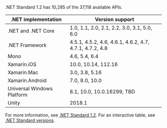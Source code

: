 .NET Standard 1.2 has 10,285 of the 37,118 available APIs.

| .NET implementation         | Version support                                         |
|-----------------------------|---------------------------------------------------------|
| .NET and .NET Core          | 1.0, 1.1, 2.0, 2.1, 2.2, 3.0, 3.1, 5.0, 6.0             |
| .NET Framework              | 4.5.1, 4.5.2, 4.6, 4.6.1, 4.6.2, 4.7, 4.7.1, 4.7.2, 4.8 |
| Mono                        | 4.6, 5.4, 6.4                                           |
| Xamarin.iOS                 | 10.0, 10.14, 112.16                                     |
| Xamarin.Mac                 | 3.0, 3.8, 5.16                                          |
| Xamarin.Android             | 7.0, 8.0, 10.0                                          |
| Universal Windows Platform  | 8.1, 10.0, 10.0.16299, TBD                              |
| Unity                       | 2018.1                                                  |

For more information, see [.NET Standard 1.2][1.2]. For an interactive table, see [.NET Standard versions](https://dotnet.microsoft.com/platform/dotnet-standard#versions).

[1.2]: https://github.com/dotnet/standard/blob/v2.1.0/docs/versions/netstandard1.2.md
